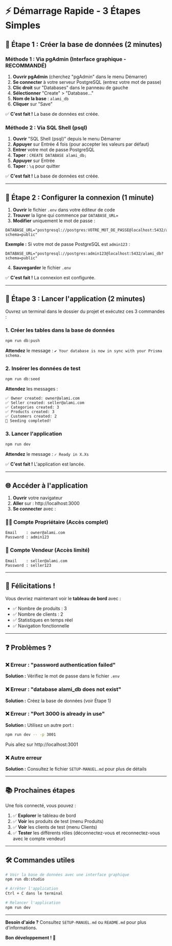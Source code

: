 # ⚡ Démarrage Rapide - 3 Étapes Simples

## 📝 Étape 1 : Créer la base de données (2 minutes)

### Méthode 1 : Via pgAdmin (Interface graphique - RECOMMANDÉ)

1. **Ouvrir pgAdmin** (cherchez "pgAdmin" dans le menu Démarrer)
2. **Se connecter** à votre serveur PostgreSQL (entrez votre mot de passe)
3. **Clic droit** sur "Databases" dans le panneau de gauche
4. **Sélectionner** "Create" > "Database..."
5. **Nom de la base** : `alami_db`
6. **Cliquer** sur "Save"

✅ **C'est fait !** La base de données est créée.

### Méthode 2 : Via SQL Shell (psql)

1. **Ouvrir** "SQL Shell (psql)" depuis le menu Démarrer
2. **Appuyer** sur Entrée 4 fois (pour accepter les valeurs par défaut)
3. **Entrer** votre mot de passe PostgreSQL
4. **Taper** : `CREATE DATABASE alami_db;`
5. **Appuyer** sur Entrée
6. **Taper** : `\q` pour quitter

✅ **C'est fait !** La base de données est créée.

---

## 🔧 Étape 2 : Configurer la connexion (1 minute)

1. **Ouvrir** le fichier `.env` dans votre éditeur de code
2. **Trouver** la ligne qui commence par `DATABASE_URL=`
3. **Modifier** uniquement le mot de passe :

```env
DATABASE_URL="postgresql://postgres:VOTRE_MOT_DE_PASSE@localhost:5432/alami_db?schema=public"
```

**Exemple :** Si votre mot de passe PostgreSQL est `admin123` :
```env
DATABASE_URL="postgresql://postgres:admin123@localhost:5432/alami_db?schema=public"
```

4. **Sauvegarder** le fichier `.env`

✅ **C'est fait !** La connexion est configurée.

---

## 🚀 Étape 3 : Lancer l'application (2 minutes)

Ouvrez un terminal dans le dossier du projet et exécutez ces 3 commandes :

### 1. Créer les tables dans la base de données
```bash
npm run db:push
```

**Attendez** le message : `✔ Your database is now in sync with your Prisma schema.`

### 2. Insérer les données de test
```bash
npm run db:seed
```

**Attendez** les messages :
```
✅ Owner created: owner@alami.com
✅ Seller created: seller@alami.com
✅ Categories created: 3
✅ Products created: 3
✅ Customers created: 2
🎉 Seeding completed!
```

### 3. Lancer l'application
```bash
npm run dev
```

**Attendez** le message : `✓ Ready in X.Xs`

✅ **C'est fait !** L'application est lancée.

---

## 🌐 Accéder à l'application

1. **Ouvrir** votre navigateur
2. **Aller** sur : http://localhost:3000
3. **Se connecter** avec :

### 👨‍💼 Compte Propriétaire (Accès complet)
```
Email    : owner@alami.com
Password : admin123
```

### 👤 Compte Vendeur (Accès limité)
```
Email    : seller@alami.com
Password : seller123
```

---

## 🎉 Félicitations !

Vous devriez maintenant voir le **tableau de bord** avec :
- ✅ Nombre de produits : 3
- ✅ Nombre de clients : 2
- ✅ Statistiques en temps réel
- ✅ Navigation fonctionnelle

---

## ❓ Problèmes ?

### ❌ Erreur : "password authentication failed"
**Solution :** Vérifiez le mot de passe dans le fichier `.env`

### ❌ Erreur : "database alami_db does not exist"
**Solution :** Créez la base de données (voir Étape 1)

### ❌ Erreur : "Port 3000 is already in use"
**Solution :** Utilisez un autre port :
```bash
npm run dev -- -p 3001
```
Puis allez sur http://localhost:3001

### ❌ Autre erreur
**Solution :** Consultez le fichier `SETUP-MANUEL.md` pour plus de détails

---

## 📚 Prochaines étapes

Une fois connecté, vous pouvez :

1. ✅ **Explorer** le tableau de bord
2. ✅ **Voir** les produits de test (menu Produits)
3. ✅ **Voir** les clients de test (menu Clients)
4. ✅ **Tester** les différents rôles (déconnectez-vous et reconnectez-vous avec le compte vendeur)

---

## 🛠️ Commandes utiles

```bash
# Voir la base de données avec une interface graphique
npm run db:studio

# Arrêter l'application
Ctrl + C dans le terminal

# Relancer l'application
npm run dev
```

---

**Besoin d'aide ?** Consultez `SETUP-MANUEL.md` ou `README.md` pour plus d'informations.

**Bon développement ! 🚀**

